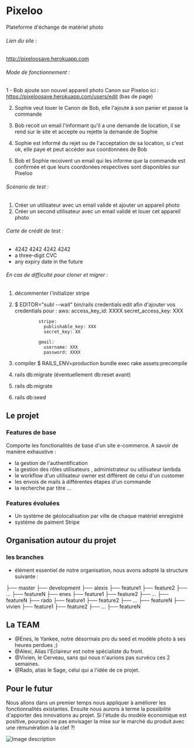 # Pixeloo
Plateforme d'échange de matériel photo

###### Lien du site :

http://pixeloosave.herokuapp.com

###### Mode de fonctionnement :
1 - Bob ajoute son nouvel appareil photo Canon sur Pixeloo ici : https://pixeloosave.herokuapp.com/users/edit (bas de page)

2. Sophie veut louer le Canon de Bob, elle l'ajoute à son panier et passe la commande

3. Bob recoit un email l'informant qu'il a une demande de location, il se rend sur le site et accepte ou rejette la demande de Sophie

4. Sophie est informé du rejet ou de l'acceptation de sa location, si c'est ok, elle paye et peut accéder aux coordonnées de Bob

5. Bob et Sophie recoivent un email qui les informe que la commande est confirmée et que leurs coordonées respectives sont disponibles sur Pixeloo


###### Scénario de test :

1. Créer un utilisateur avec un email valide et ajouter un appareil photo
2. Créer un second utilisateur avec un email validé et louer cet appareil photo


###### Carte de crédit de test :

- 4242 4242 4242 4242
- a three-digit CVC
- any expiry date in the future

###### En cas de difficulté pour cloner et migrer :
1. décommenter l'initializer stripe
2. $ EDITOR="subl --wait" bin/rails credentials:edit
          afin d'ajouter vos credentials pour :
                aws:
                  access_key_id: XXXX
                  secret_access_key: XXX

                stripe:
                  publishable_key: XXX
                  secret_key: XX

                gmail:
                  username: XXX
                  password: XXXX
4. compiler 
     $ RAILS_ENV=production bundle exec rake assets:precompile
5. rails db:migrate (éventuellement db:reset avant)
6. rails db:migrate
7. rails db:seed

## Le projet

### Features de base

Comporte les fonctionalités de base d'un site e-commerce. A savoir de manière exhaustive :
- la gestion de l'authentification
- la gestion des rôles utilisateurs , administrateur ou utilisateur lambda
- le workflow d'un utilisateur owner est différent de celui d'un customer
- les envois de mails à différentes étapes d'un commande
- la recherche par titre
...

### Features évoluées

- Un système de géolocalisation par ville de chaque matériel enregistré
- système de paiment Stripe

## Organisation autour du projet

### les branches

- élément essentiel de notre organisation, nous avons adopté la structure suivante :

├── master
  ├── development
    ├── alexis
      ├── feature1
      ├── feature2
      ├── ...
      ├── featureN
    ├── enes
      ├── feature1
      ├── feature2
      ├── ...
      ├── featureN
    ├── rado
      ├── feature1
      ├── feature2
      ├── ...
      ├── featureN
    ├── vivien
      ├── feature1
      ├── feature2
      ├── ...
      ├── featureN
     
## La TEAM

- @Enes, le Yankee, notre désormais pro du seed et modèle photo à ses heures perdues ;)
- @Alexi, Alias l'Eclaireur est notre spécialiste du front.
- @Vivien, le Cerveau, sans qui nous n'aurions pas survécu ces 2 semaines.
- @Rado, alias le Sage, celui qui a l'idée de ce projet.

## Pour le futur

Nous allons dans un premier temps nous appliquer à améliorer les fonctionnalités existantes. Ensuite nous aurons à terme la possibilité d'apporter des innovations au projet. Si l'étude du modèle économique est positive, pourquoi ne pas envisager la mise sur le marché du produit avec une rémunération à la clef ?!


![Image description](https://i.ibb.co/MkF2YH8/SNAPSHOT.jpg)


